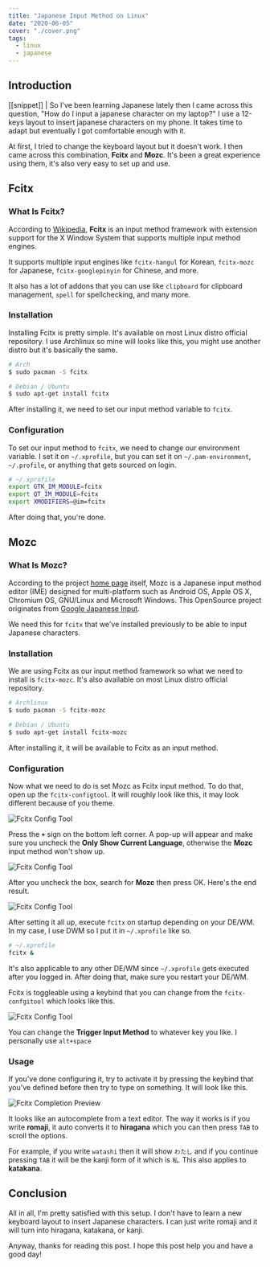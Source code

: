 ```yaml
---
title: "Japanese Input Method on Linux"
date: "2020-06-05"
cover: "./cover.png"
tags:
  - linux
  - japanese
---
```


## Introduction
[[snippet]]
| So I've been learning Japanese lately then I came across this question, "How do I input a japanese character on my laptop?" I use a 12-keys layout to insert japanese characters on my phone. It takes time to adapt but eventually I got comfortable enough with it.

At first, I tried to change the keyboard layout but it doesn't work. I then came across this combination, **Fcitx** and **Mozc**. It's been a great experience using them, it's also very easy to set up and use.

## Fcitx
### What Is Fcitx?
According to [Wikipedia](https://en.wikipedia.org/wiki/Fcitx), **Fcitx** is an input method framework with extension support for the X Window System that supports multiple input method engines.

It supports multiple input engines like `fcitx-hangul` for Korean, `fcitx-mozc` for Japanese, `fcitx-googlepinyin` for Chinese, and more.

It also has a lot of addons that you can use like `clipboard` for clipboard management, `spell` for spellchecking, and many more.

### Installation
Installing Fcitx is pretty simple. It's available on most Linux distro official repository. I use Archlinux so mine will looks like this, you might use another distro but it's basically the same.

``` bash
# Arch
$ sudo pacman -S fcitx

# Debian / Ubuntu
$ sudo apt-get install fcitx
```

After installing it, we need to set our input method variable to `fcitx`.

### Configuration
To set our input method to `fcitx`, we need to change our environment variable.
I set it on `~/.xprofile`, but you can set it on `~/.pam-environment`, `~/.profile`, or anything that gets sourced on login.

``` bash
# ~/.xprofile
export GTK_IM_MODULE=fcitx
export QT_IM_MODULE=fcitx
export XMODIFIERS=@im=fcitx
```

After doing that, you're done.

## Mozc
### What Is Mozc?
According to the project [home page](https://github.com/google/mozc) itself, Mozc is a Japanese input method editor (IME) designed for multi-platform such as Android OS, Apple OS X, Chromium OS, GNU/Linux and Microsoft Windows. This OpenSource project originates from [Google Japanese Input](http://www.google.com/intl/ja/ime/).

We need this for `fcitx` that we've installed previously to be able to input Japanese characters.

### Installation
We are using Fcitx as our input method framework so what we need to install is `fcitx-mozc`. It's also available on most Linux distro official repository.

``` bash
# Archlinux
$ sudo pacman -S fcitx-mozc

# Debian / Ubuntu
$ sudo apt-get install fcitx-mozc
```

After installing it, it will be available to Fcitx as an input method.

### Configuration
Now what we need to do is set Mozc as Fcitx input method. To do that, open up the `fcitx-configtool`. It will roughly look like this, it may look different because of you theme.

![Fcitx Config Tool](https://res.cloudinary.com/irrellia/image/upload/v1591335802/fcitx-mozc/Shot-2020-06-05_12-35-2_xvkba4.png)

Press the **`+`** sign on the bottom left corner. A pop-up will appear and make sure you uncheck the **Only Show Current Language**, otherwise the **Mozc** input method won't show up.

![Fcitx Config Tool](https://res.cloudinary.com/irrellia/image/upload/v1591335801/fcitx-mozc/Shot-2020-06-05_12-36_huwcvb.png)

After you uncheck the box, search for **Mozc** then press OK. Here's the end result.

![Fcitx Config Tool](https://res.cloudinary.com/irrellia/image/upload/v1591335937/fcitx-mozc/Shot-2020-06-05_12-45_auchdu.png)

After setting it all up, execute `fcitx` on startup depending on your DE/WM. In my case, I use DWM so I put it in `~/.xprofile` like so.

``` bash
# ~/.xprofile
fcitx &
```

It's also applicable to any other DE/WM since `~/.xprofile` gets executed after you logged in. After doing that, make sure you restart your DE/WM.

Fcitx is toggleable using a keybind that you can change from the `fcitx-confgitool` which looks like this.

![Fcitx Config Tool](https://res.cloudinary.com/irrellia/image/upload/v1591336309/fcitx-mozc/Shot-2020-06-05_12-51_npqsaz.png)

You can change the **Trigger Input Method** to whatever key you like. I personally use `alt+space`

### Usage
If you've done configuring it, try to activate it by pressing the keybind that you've defined before then try to type on something. It will look like this.

![Fcitx Completion Preview](https://res.cloudinary.com/irrellia/image/upload/v1591336894/fcitx-mozc/Shot-2020-06-05_13-01_utguxb.png)

It looks like an autocomplete from a text editor. The way it works is if you write **romaji**, it auto converts it to **hiragana** which you can then press `TAB` to scroll the options.

For example, if you write `watashi` then it will show `わたし` and if you continue pressing `TAB` it will be the kanji form of it which is `私`. This also applies to **katakana**.

## Conclusion
All in all, I'm pretty satisfied with this setup. I don't have to learn a new keyboard layout to insert Japanese characters. I can just write romaji and it will turn into hiragana, katakana, or kanji.

Anyway, thanks for reading this post. I hope this post help you and have a good day!
